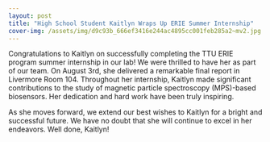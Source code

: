 ```yaml
---
layout: post
title: "High School Student Kaitlyn Wraps Up ERIE Summer Internship"
cover-img: /assets/img/d9c93b_666ef3416e244ac4895cc001feb285a2~mv2.jpg
---
```

Congratulations to Kaitlyn on successfully completing the TTU ERIE program summer internship in our lab! We were thrilled to have her as part of our team. On August 3rd, she delivered a remarkable final report in Livermore Room 104. Throughout her internship, Kaitlyn made significant contributions to the study of magnetic particle spectroscopy (MPS)-based biosensors. Her dedication and hard work have been truly inspiring.

  

As she moves forward, we extend our best wishes to Kaitlyn for a bright and successful future. We have no doubt that she will continue to excel in her endeavors. Well done, Kaitlyn!